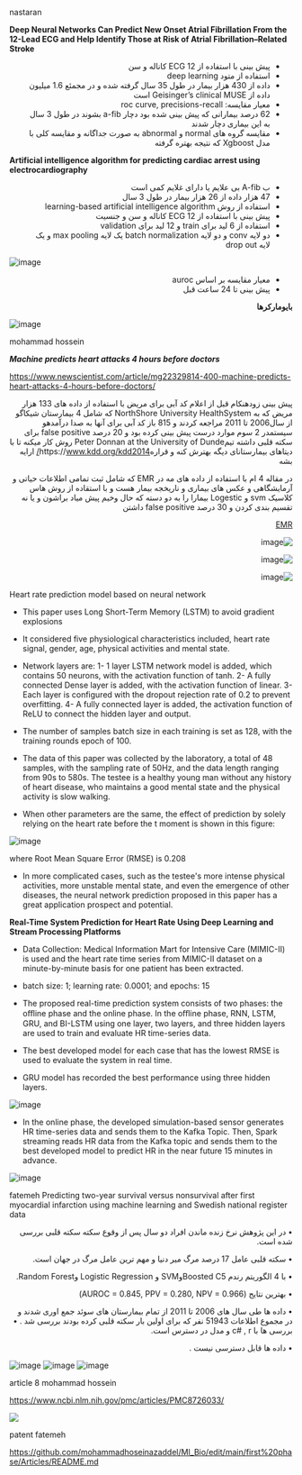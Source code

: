 

nastaran

**Deep Neural Networks Can Predict New Onset Atrial Fibrillation From the 12-Lead ECG and Help Identify Those at Risk of Atrial Fibrillation–Related Stroke**

<div dir="rtl">


-	پیش بینی با استفاده از ECG  12 کاناله  و سن
-	استفاده از متود deep learning
-	داده از 430 هزار بیمار در طول 35 سال گرفته شده و در مجمئع 1.6 میلیون داده از  Geisinger’s clinical   MUSE است
-	معیار مقایسه: roc curve, precisions-recall
-	62 درصد بیمارانی که پیش بینی شده بود دچار a-fib  بشوند در طول 3 سال به این بیماری دچار شدند
-	مقایسه گروه های normal و abnormal  به صورت جداگانه و مقایسه کلی با مدل Xgboost  که نتیجه بهتره گرفته 
 
</div>

**Artificial intelligence algorithm for predicting cardiac arrest using electrocardiography**
<div dir="rtl">

-	ب A-fib بی علایم یا دارای غلایم کمی است
-	47 هزار داده از 26 هزار بیمار در طول 3 سال
-	استفاده از روش learning-based artificial intelligence algorithm
-	پیش بینی با استفاده از ECG  12 کاناله  و سن و جنسیت
-	استفاده از 6 لید برای train  و 12 لید برای validation
-	دو لایه conv  و دو لایه batch normalization  یک لایه max pooling  و یک لایه drop out 
</div>

![image](https://github.com/mohammadhoseinazaddel/Ml_Bio/blob/main/statics/img/nas1.png)
<div dir="rtl">

-	معیار مقایسه بر اساس auroc
-	پیش بینی تا 24 ساعت قبل


**بایومارکرها**
 </div>
 
 ![image](https://github.com/mohammadhoseinazaddel/Ml_Bio/blob/main/statics/img/nas%20biomarkers.png)

mohammad hossein

***Machine predicts heart attacks 4 hours before doctors***

https://www.newscientist.com/article/mg22329814-400-machine-predicts-heart-attacks-4-hours-before-doctors/
<div dir="rtl">

پیش بینی زودهنکام قبل از اعلام کد آبی برای مریض با استفاده از داده های 133 هزار مریض که به NorthShore University HealthSystem که شامل 4 بیمارستان شیکاگو از سال2006 تا 2011 مراجعه کردند و 815 باز کد آبی برای آنها به صدا درآمدهو سیستمدر 2 سوم موارد درست پیش بینی کرده بود و  20 درصد false positive برای سکته قلبی داشته تیمPeter Donnan at the University of Dunde روش کار میکنه تا با دیتاهای بیمارستانای دیگه بهترش کنه و قرارهhttps://www.kdd.org/kdd2014/ ارایه بشه
 
 در مقاله 4 ام با استفاده از داده های مه در EMR که شامل ثبت تمامی اطلاعات حیاتی و آرمایشگاهی و عکس های بیماری و ناریخجه بیمار هست و با استقاده از روش هاس کلاسیک svm و Logestic بیمارا را به دو دسته که حال وخیم پیش میاد براشون و یا نه تقسیم بندی کردن و 30 درصد false positive داشتن
 
[EMR](https://en.wikipedia.org/wiki/Electronic_health_record)
 
 ![image](https://github.com/mohammadhoseinazaddel/Ml_Bio/blob/main/statics/img/art4%20hart%20rate%20temprature%20time%20series.png)
 
 ![image](https://github.com/mohammadhoseinazaddel/Ml_Bio/blob/main/statics/img/art4%20lab%20vital%20features.png)
 
 ![image](https://github.com/mohammadhoseinazaddel/Ml_Bio/blob/main/statics/img/art4%20fp.bmp)
 
</div>
Heart rate prediction model based on neural network

- This paper uses Long Short-Term Memory (LSTM) to avoid gradient explosions

- It considered five physiological characteristics included, heart rate signal, gender, age, physical activities and mental state.

- Network layers are:
1- 1 layer LSTM network model is added, which contains 50 neurons, with the activation function of tanh.
2- A fully connected Dense layer is added, with the activation function of linear.
3- Each layer is configured with the dropout rejection rate of 0.2 to prevent overfitting.
4- A fully connected layer is added, the activation function of ReLU to connect the hidden layer
and output.

- The number of samples batch size in each training is set as 128, with the training rounds epoch of 100.

- The data of this paper was collected by the laboratory, a total of 48 samples, with the sampling rate of 50Hz, and the data length ranging from 90s to 580s. The testee is a healthy young man without any history of heart disease, who maintains a good mental state and the physical activity is slow walking.

- When other parameters are the same, the effect of prediction by solely relying on the heart rate before the t moment is shown in this figure:

![image](https://user-images.githubusercontent.com/53640254/183687694-51401547-f456-42b5-aa32-0cded01451a0.png)

where Root Mean Square Error (RMSE) is 0.208

- In more complicated cases, such as the testee's more intense physical activities, more unstable mental state, and even the emergence of other diseases, the neural network prediction proposed in this paper has a great application prospect and potential.



**Real-Time System Prediction for Heart Rate Using Deep Learning and Stream Processing Platforms**

- Data Collection: Medical Information Mart for Intensive Care (MIMIC-II) is used and the heart rate time series from MIMIC-II dataset  on a minute-by-minute basis for one patient has been extracted.

- batch size: 1; learning rate: 0.0001; and epochs: 15

- The proposed real-time prediction system consists of two phases: the oﬄine phase and the online phase. In the oﬄine phase, RNN, LSTM, GRU, and BI-LSTM using one layer, two layers, and three hidden layers are used to train and evaluate HR time-series data.

- The best developed model for each case that has the lowest RMSE is used to evaluate the
system in real time.

- GRU model has recorded the best performance using three hidden layers.

![image](https://user-images.githubusercontent.com/53640254/183687951-ec3b4217-285f-4180-8a89-43e1e2814240.png)


- In the online phase, the developed simulation-based sensor generates HR time-series data and
sends them to the Kafka Topic. Then, Spark streaming reads HR data from the Kafka topic and sends them to the best developed model to predict HR in the near future 15 minutes in advance.

![image](https://user-images.githubusercontent.com/53640254/183688010-ff82abd4-c0f6-4c24-8cae-f0c450c75cea.png)

fatemeh
Predicting two-year survival versus nonsurvival
after first myocardial infarction
using machine learning and Swedish
national register data

<div dir="rtl">
•	در این پژوهش نرخ زنده ماندن افراد دو سال پس از وقوع سکته سکته قلبی بررسی شده است.
 
•	سکته قلبی عامل 17 درصد مرگ میر دنیا و مهم ترین عامل مرگ در جهان است.
 
•	با 4 الگوریتم رندم Boosted C5وSVM و Logistic Regression وRandom Forest.
 
•	بهترین نتایج (AUROC = 0.845, PPV = 0.280, NPV = 0.966)
 
•	داده ها طی سال های 2006 تا 2011 از تمام بیمارستان های سوئد جمع اوری شدند و در مجموع اطلاعات 51943 نفر که برای اولین بار سکته قلبی کرده بودند بررسی شد .
•	بررسی ها با c# , r و مدل در دسترس است.
 
•	داده ها قابل دسترسی نیست .

</div>

![image](https://user-images.githubusercontent.com/53640254/183700873-c57c7f26-5cf4-42e9-88af-ccd62fc3b700.png)
![image](https://user-images.githubusercontent.com/53640254/183700926-971a224c-c815-446f-b1ae-185dc26c1a7a.png)
![image](https://user-images.githubusercontent.com/53640254/183700959-57309568-d936-4106-ac41-4f6efee69892.png)


article 8 mohammad hossein

https://www.ncbi.nlm.nih.gov/pmc/articles/PMC8726033/

![](https://github.com/mohammadhoseinazaddel/Ml_Bio/blob/main/statics/img/only%205.png)

patent fatemeh

https://github.com/mohammadhoseinazaddel/Ml_Bio/edit/main/first%20phase/Articles/README.md

